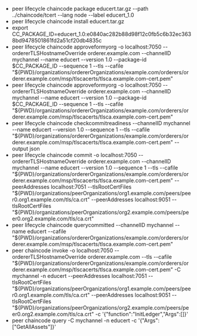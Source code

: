 - peer lifecycle chaincode package educert.tar.gz --path ../chaincode/tcert --lang node --label educert_1.0
- peer lifecycle chaincode install educert.tar.gz
- export CC_PACKAGE_ID=educert_1.0:e0840ac282b88d98f12c0fb5c6b32ec3638bd9478501861fd2a51cf20db4835c
- peer lifecycle chaincode approveformyorg -o localhost:7050 --ordererTLSHostnameOverride orderer.example.com --channelID mychannel --name educert --version 1.0 --package-id $CC_PACKAGE_ID --sequence 1 --tls --cafile "${PWD}/organizations/ordererOrganizations/example.com/orderers/orderer.example.com/msp/tlscacerts/tlsca.example.com-cert.pem"
- peer lifecycle chaincode approveformyorg -o localhost:7050 --ordererTLSHostnameOverride orderer.example.com --channelID mychannel --name educert --version 1.0 --package-id $CC_PACKAGE_ID --sequence 1 --tls --cafile "${PWD}/organizations/ordererOrganizations/example.com/orderers/orderer.example.com/msp/tlscacerts/tlsca.example.com-cert.pem"
- peer lifecycle chaincode checkcommitreadiness --channelID mychannel --name educert --version 1.0 --sequence 1 --tls --cafile "${PWD}/organizations/ordererOrganizations/example.com/orderers/orderer.example.com/msp/tlscacerts/tlsca.example.com-cert.pem" --output json
- peer lifecycle chaincode commit -o localhost:7050 --ordererTLSHostnameOverride orderer.example.com --channelID mychannel --name educert --version 1.0 --sequence 1 --tls --cafile "${PWD}/organizations/ordererOrganizations/example.com/orderers/orderer.example.com/msp/tlscacerts/tlsca.example.com-cert.pem" --peerAddresses localhost:7051 --tlsRootCertFiles "${PWD}/organizations/peerOrganizations/org1.example.com/peers/peer0.org1.example.com/tls/ca.crt" --peerAddresses localhost:9051 --tlsRootCertFiles "${PWD}/organizations/peerOrganizations/org2.example.com/peers/peer0.org2.example.com/tls/ca.crt"
- peer lifecycle chaincode querycommitted --channelID mychannel --name educert --cafile "${PWD}/organizations/ordererOrganizations/example.com/orderers/orderer.example.com/msp/tlscacerts/tlsca.example.com-cert.pem"
- peer chaincode invoke -o localhost:7050 --ordererTLSHostnameOverride orderer.example.com --tls --cafile "${PWD}/organizations/ordererOrganizations/example.com/orderers/orderer.example.com/msp/tlscacerts/tlsca.example.com-cert.pem" -C mychannel -n educert --peerAddresses localhost:7051 --tlsRootCertFiles "${PWD}/organizations/peerOrganizations/org1.example.com/peers/peer0.org1.example.com/tls/ca.crt" --peerAddresses localhost:9051 --tlsRootCertFiles "${PWD}/organizations/peerOrganizations/org2.example.com/peers/peer0.org2.example.com/tls/ca.crt" -c '{"function":"InitLedger","Args":[]}'
- peer chaincode query -C mychannel -n educert -c '{"Args":["GetAllAssets"]}'
